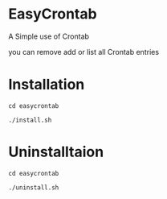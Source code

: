 # EasyCrontab
A Simple use of Crontab 

you can remove add or list all Crontab entries

# Installation

```
cd easycrontab

./install.sh
```

# Uninstalltaion

```
cd easycrontab

./uninstall.sh
```
